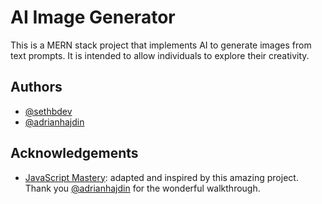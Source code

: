 
# AI Image Generator

This is a MERN stack project that implements AI to generate images from text prompts. It is intended to allow individuals to explore their creativity.


## Authors

- [@sethbdev](https://github.com/sethbdev)
- [@adrianhajdin](https://github.com/adrianhajdin)


## Acknowledgements

 - [JavaScript Mastery](https://www.youtube.com/watch?v=EyIvuigqDoA): adapted and inspired by this amazing project. Thank you [@adrianhajdin](https://github.com/adrianhajdin) for the wonderful walkthrough.

